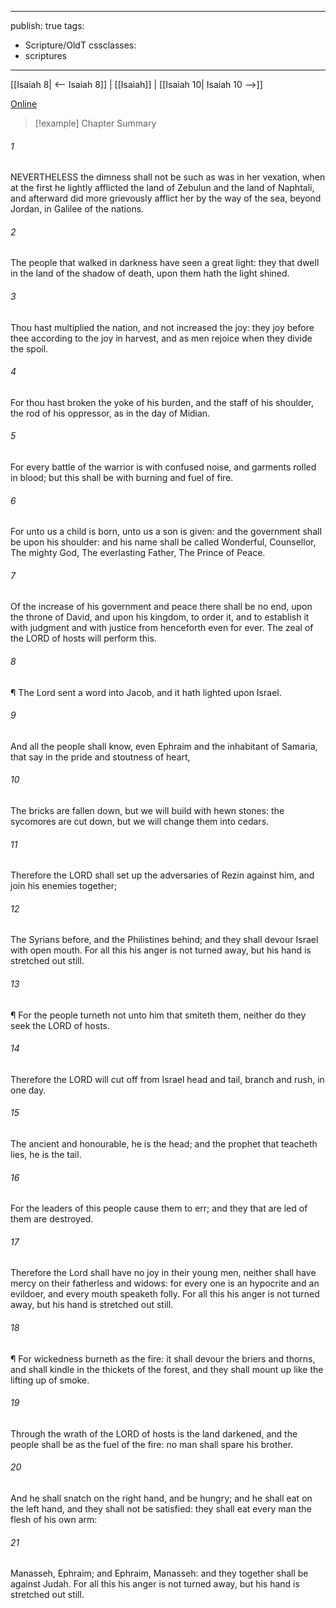 

---
publish: true
tags:
  - Scripture/OldT
cssclasses:
  - scriptures
---
[[Isaiah 8| <-- Isaiah 8]] | [[Isaiah]] | [[Isaiah 10| Isaiah 10 -->]]

[Online](https://churchofjesuschrist.org/study/scriptures/ot/isa/9?lang=eng)

>[!example] Chapter Summary
>
###### 1
NEVERTHELESS the dimness shall not be such as was in her vexation, when at the first he lightly afflicted the land of Zebulun and the land of Naphtali, and afterward did more grievously afflict her by the way of the sea, beyond Jordan, in Galilee of the nations.
###### 2
The people that walked in darkness have seen a great light: they that dwell in the land of the shadow of death, upon them hath the light shined.
###### 3
Thou hast multiplied the nation, and not increased the joy: they joy before thee according to the joy in harvest, and as men rejoice when they divide the spoil.
###### 4
For thou hast broken the yoke of his burden, and the staff of his shoulder, the rod of his oppressor, as in the day of Midian.
###### 5
For every battle of the warrior is with confused noise, and garments rolled in blood; but this shall be with burning and fuel of fire.
###### 6
For unto us a child is born, unto us a son is given: and the government shall be upon his shoulder: and his name shall be called Wonderful, Counsellor, The mighty God, The everlasting Father, The Prince of Peace.
###### 7
Of the increase of his government and peace there shall be no end, upon the throne of David, and upon his kingdom, to order it, and to establish it with judgment and with justice from henceforth even for ever.  The zeal of the LORD of hosts will perform this.
###### 8
¶ The Lord sent a word into Jacob, and it hath lighted upon Israel.
###### 9
And all the people shall know, even Ephraim and the inhabitant of Samaria, that say in the pride and stoutness of heart,
###### 10
The bricks are fallen down, but we will build with hewn stones: the sycomores are cut down, but we will change them into cedars.
###### 11
Therefore the LORD shall set up the adversaries of Rezin against him, and join his enemies together;
###### 12
The Syrians before, and the Philistines behind; and they shall devour Israel with open mouth.  For all this his anger is not turned away, but his hand is stretched out still.
###### 13
¶ For the people turneth not unto him that smiteth them, neither do they seek the LORD of hosts.
###### 14
Therefore the LORD will cut off from Israel head and tail, branch and rush, in one day.
###### 15
The ancient and honourable, he is the head; and the prophet that teacheth lies, he is the tail.
###### 16
For the leaders of this people cause them to err; and they that are led of them are destroyed.
###### 17
Therefore the Lord shall have no joy in their young men, neither shall have mercy on their fatherless and widows: for every one is an hypocrite and an evildoer, and every mouth speaketh folly.  For all this his anger is not turned away, but his hand is stretched out still.
###### 18
¶ For wickedness burneth as the fire: it shall devour the briers and thorns, and shall kindle in the thickets of the forest, and they shall mount up like the lifting up of smoke.
###### 19
Through the wrath of the LORD of hosts is the land darkened, and the people shall be as the fuel of the fire: no man shall spare his brother.
###### 20
And he shall snatch on the right hand, and be hungry; and he shall eat on the left hand, and they shall not be satisfied: they shall eat every man the flesh of his own arm:
###### 21
Manasseh, Ephraim; and Ephraim, Manasseh: and they together shall be against Judah.  For all this his anger is not turned away, but his hand is stretched out still.



